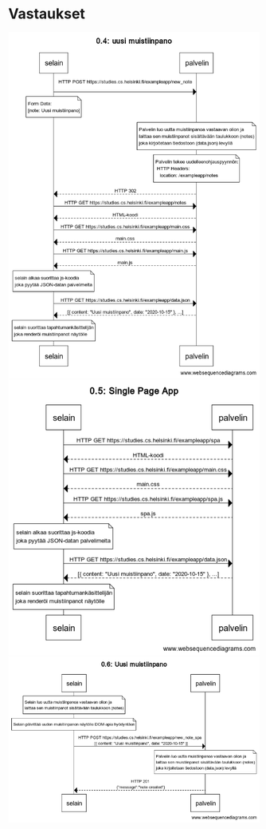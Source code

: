 # Vastaukset

![0.4: uusi muistiinpano](0_4_uusi_muistiinpano.png)
![0.5: Single Page App](0_5_Single_Page_App.png)
![0.6: Uusi muistiinpano](0_6_Uusi_muistiinpano.png)